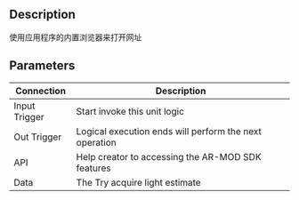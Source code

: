 ## Description

使用应用程序的内置浏览器来打开网址


## Parameters

| Connection    | Description                                            |
| ------------- | ------------------------------------------------------ |
| Input Trigger | Start invoke this unit logic                           |
| Out Trigger   | Logical execution ends will perform the next operation |
| API           | Help creator to accessing the AR-MOD SDK features      |
| Data          | The Try acquire light estimate                         |